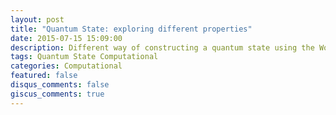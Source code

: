 ```yaml
---
layout: post
title: "Quantum State: exploring different properties"
date: 2015-07-15 15:09:00
description: Different way of constructing a quantum state using the Wolfram Quantum Framework. The essay is based on answering some questions, with a how-to-do approach, therefore, it can be considered as a simple pedagogical supplement/documentation for the QuantumState function, in the Wolfram quantum framework.
tags: Quantum State Computational
categories: Computational
featured: false
disqus_comments: false
giscus_comments: true
---
```


<script crossorigin src="https://unpkg.com/wolfram-notebook-embedder@0.3/dist/wolfram-notebook-embedder.min.js"></script><div id="WNE-div-e08d21af-3772-4a58-aa15-f815f62132fb"></div><script>WolframNotebookEmbedder.embed("https://www.wolframcloud.com/obj/b4344f9a-3f84-413e-ad9d-bb305fb43c01",document.getElementById("WNE-div-e08d21af-3772-4a58-aa15-f815f62132fb"));</script>
